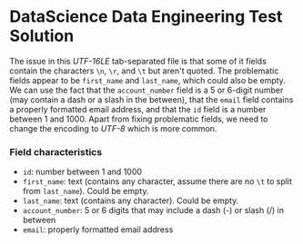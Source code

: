# DataScience Data Engineering Test Solution

The issue in this *UTF-16LE* tab-separated file is that some of it fields contain the characters `\n`, `\r`, and `\t`
but aren't quoted. The problematic fields appear to be `first_name` and `last_name`, which could also be empty. We can
use the fact that the `account_number` field is a 5 or 6-digit number (may contain a dash or a slash in the between),
that the `email` field contains a properly formatted email address, and that the `id` field is a number between 1 and
1000. Apart from fixing problematic fields, we need to change the encoding to *UTF-8* which is more common.

### Field characteristics

* `id`: number between 1 and 1000
* `first_name`: text (contains any character, assume there are no `\t` to split from `last_name`). Could be empty.
* `last_name`: text (contains any character). Could be empty.
* `account_number`: 5 or 6 digits that may include a dash (-) or slash (/) in between
* `email`: properly formatted email address
